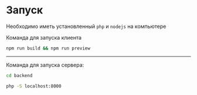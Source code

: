 # Запуск

Необходимо иметь установленный `php` и `nodejs` на компьютере

Команда для запуска клиента
```bash
npm run build && npm run preview
```

---

Команда для запуска сервера:
```bash
cd backend

php -S localhost:8000
```
